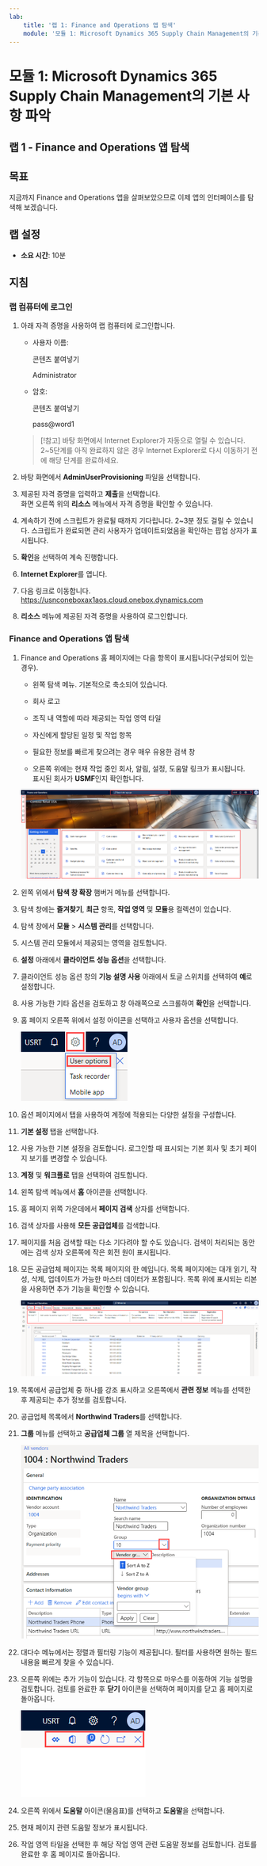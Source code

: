 ```yaml
---
lab:
    title: '랩 1: Finance and Operations 앱 탐색'
    module: '모듈 1: Microsoft Dynamics 365 Supply Chain Management의 기본 사항 파악'
---
```


# 모듈 1: Microsoft Dynamics 365 Supply Chain Management의 기본 사항 파악

## 랩 1 - Finance and Operations 앱 탐색

## 목표

지금까지 Finance and Operations 앱을 살펴보았으므로 이제 앱의 인터페이스를 탐색해 보겠습니다.

## 랩 설정

- **소요 시간**: 10분

## 지침

### 랩 컴퓨터에 로그인

1. 아래 자격 증명을 사용하여 랩 컴퓨터에 로그인합니다.

    - 사용자 이름:

        콘텐츠 붙여넣기

        Administrator

    - 암호:

        콘텐츠 붙여넣기

        pass@word1

    >[!참고] 바탕 화면에서 Internet Explorer가 자동으로 열릴 수 있습니다. 2~5단계를 아직 완료하지 않은 경우 Internet Explorer로 다시 이동하기 전에 해당 단계를 완료하세요.

1. 바탕 화면에서 **AdminUserProvisioning** 파일을 선택합니다.

1. 제공된 자격 증명을 입력하고 **제출**을 선택합니다.  
화면 오른쪽 위의 **리소스** 메뉴에서 자격 증명을 확인할 수 있습니다.

1. 계속하기 전에 스크립트가 완료될 때까지 기다립니다. 2~3분 정도 걸릴 수 있습니다. 스크립트가 완료되면 관리 사용자가 업데이트되었음을 확인하는 팝업 상자가 표시됩니다.

1. **확인**을 선택하여 계속 진행합니다.

1. **Internet Explorer**를 엽니다.

1. 다음 링크로 이동합니다. <https://usnconeboxax1aos.cloud.onebox.dynamics.com>

1. **리소스** 메뉴에 제공된 자격 증명을 사용하여 로그인합니다.

### Finance and Operations 앱 탐색
1. Finance and Operations 홈 페이지에는 다음 항목이 표시됩니다(구성되어 있는 경우).

    - 왼쪽 탐색 메뉴. 기본적으로 축소되어 있습니다.

    - 회사 로고

    - 조직 내 역할에 따라 제공되는 작업 영역 타일

    - 자신에게 할당된 일정 및 작업 항목

    - 필요한 정보를 빠르게 찾으려는 경우 매우 유용한 검색 창

    - 오른쪽 위에는 현재 작업 중인 회사, 알림, 설정, 도움말 링크가 표시됩니다.  
    표시된 회사가 **USMF**인지 확인합니다.

    ![여러 영역이 강조 표시된 Finance and Operations 홈 페이지](./media/m1-common-home-page.png)

1. 왼쪽 위에서 **탐색 창 확장** 햄버거 메뉴를 선택합니다.

1. 탐색 창에는 **즐겨찾기**, **최근** 항목, **작업 영역** 및 **모듈**용 컬렉션이 있습니다.

1. 탐색 창에서 **모듈** > **시스템 관리**를 선택합니다.

1. 시스템 관리 모듈에서 제공되는 영역을 검토합니다.

1. **설정** 아래에서 **클라이언트 성능 옵션**을 선택합니다.

1. 클라이언트 성능 옵션 창의 **기능 설명 사용** 아래에서 토글 스위치를 선택하여 **예**로 설정합니다.

1. 사용 가능한 기타 옵션을 검토하고 창 아래쪽으로 스크롤하여 **확인**을 선택합니다.

1. 홈 페이지 오른쪽 위에서 설정 아이콘을 선택하고 사용자 옵션을 선택합니다.

    ![설정 아이콘과 사용자 옵션 드롭다운 목록이 표시된 스크린샷](./media/m1-common-settings-user-settings.png)

1. 옵션 페이지에서 탭을 사용하여 계정에 적용되는 다양한 설정을 구성합니다.

1. **기본 설정** 탭을 선택합니다.

1. 사용 가능한 기본 설정을 검토합니다. 로그인할 때 표시되는 기본 회사 및 초기 페이지 보기를 변경할 수 있습니다.

1. **계정** 및 **워크플로** 탭을 선택하여 검토합니다.

1. 왼쪽 탐색 메뉴에서 **홈** 아이콘을 선택합니다.

1. 홈 페이지 위쪽 가운데에서 **페이지 검색** 상자를 선택합니다.

1. 검색 상자를 사용해 **모든 공급업체**를 검색합니다.

1. 페이지를 처음 검색할 때는 다소 기다려야 할 수도 있습니다. 검색이 처리되는 동안에는 검색 상자 오른쪽에 작은 회전 원이 표시됩니다.

1. 모든 공급업체 페이지는 목록 페이지의 한 예입니다. 목록 페이지에는 대개 읽기, 작성, 삭제, 업데이트가 가능한 마스터 데이터가 포함됩니다. 목록 위에 표시되는 리본을 사용하면 추가 기능을 확인할 수 있습니다.

    ![메뉴 기능이 강조 표시된 모든 공급업체 목록](./media/m1-common-all-vendor-list-page.png)

1. 목록에서 공급업체 중 하나를 강조 표시하고 오른쪽에서 **관련 정보** 메뉴를 선택한 후 제공되는 추가 정보를 검토합니다.

1. 공급업체 목록에서 **Northwind Traders**를 선택합니다.

1. **그룹** 메뉴를 선택하고 **공급업체 그룹** 열 제목을 선택합니다.

    ![Northwind Traders의 공급업체 그룹 열 제목 스크린샷](./media/m1-common-all-vendor-group-menu.png)

1. 대다수 메뉴에서는 정렬과 필터링 기능이 제공됩니다. 필터를 사용하면 원하는 필드 내용을 빠르게 찾을 수 있습니다.

1. 오른쪽 위에는 추가 기능이 있습니다. 각 항목으로 마우스를 이동하여 기능 설명을 검토합니다. 검토를 완료한 후 **닫기** 아이콘을 선택하여 페이지를 닫고 홈 페이지로 돌아옵니다.

    ![Power Apps, Office 앱, 페이지 새로 고침, 새 창에서 열기, 닫기 단추에 연결되는 추가 기능이 표시된 목록 페이지 오른쪽 위 메뉴](./media/m1-common-list-page-additional-features-menu.png)

1. 오른쪽 위에서 **도움말** 아이콘(물음표)를 선택하고 **도움말**을 선택합니다.

1. 현재 페이지 관련 도움말 정보가 표시됩니다.

1. 작업 영역 타일을 선택한 후 해당 작업 영역 관련 도움말 정보를 검토합니다. 검토를 완료한 후 홈 페이지로 돌아옵니다.
